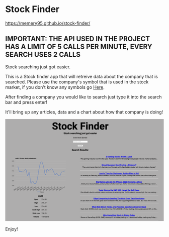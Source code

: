 # Stock Finder

https://memery95.github.io/stock-finder/

## IMPORTANT: THE API USED IN THE PROJECT HAS A LIMIT OF 5 CALLS PER MINUTE, EVERY SEARCH USES 2 CALLS

Stock searching just got easier.

This is a Stock finder app that will retreive data about the company that is searched. Please use the company's symbol that is used in the stock market, if you don't know any symbols go <a href="https://www.marketwatch.com/tools/quotes/lookup.asp">Here</a>.

After finding a company you would like to search just type it into the search bar and press enter! 

It'll bring up any articles, data and a chart about how that company is doing!

<img src="screenshots/stock-finder-search-results.png">

Enjoy!
